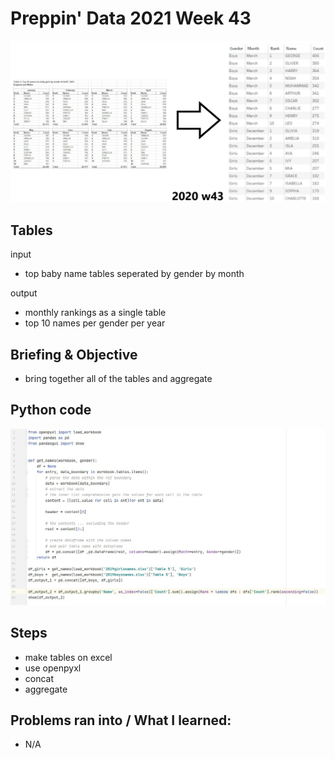 # Preppin' Data 2021 Week 43
<img src='2020 w43.jpg?raw=true' alt="Python code for bonus charts">

## Tables
input
* top baby name tables seperated by gender by month

output
* monthly rankings as a single table
* top 10 names per gender per year

## Briefing & Objective
* bring together all of the tables and aggregate

## Python code
<a href="solution.py">
<img src='code snippit.jpg?raw=true' alt="Python code">
</a>

##  Steps
* make tables on excel
* use openpyxl
* concat
* aggregate

## Problems ran into / What I learned:
* N/A
